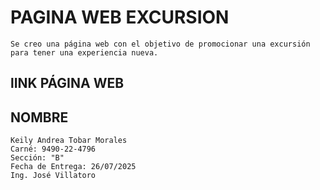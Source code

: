 # PAGINA WEB EXCURSION
    Se creo una página web con el objetivo de promocionar una excursión para tener una experiencia nueva.

## lINK PÁGINA WEB

## NOMBRE
    Keily Andrea Tobar Morales
    Carné: 9490-22-4796
    Sección: "B"
    Fecha de Entrega: 26/07/2025
    Ing. José Villatoro